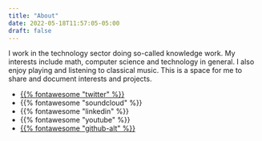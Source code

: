 ```yaml
---
title: "About"
date: 2022-05-18T11:57:05-05:00
draft: false
---
```

I work in the technology sector doing so-called knowledge work.
My interests include math, computer science and technology in general.
I also enjoy playing and listening to classical music.
This is a space for me to share and document interests and projects.

* [{{% fontawesome "twitter" %}}](https://twitter.com/adrochoa)
* {{% fontawesome "soundcloud" %}}
* {{% fontawesome "linkedin" %}}
* {{% fontawesome "youtube" %}}
* [{{% fontawesome "github-alt" %}}](https://github.com/adrochoa)
